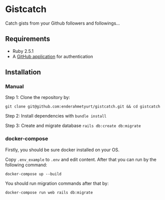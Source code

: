 # Gistcatch

Catch gists from your Github followers and followings...

## Requirements

- Ruby 2.5.1
- A [GitHub application](https://github.com/settings/applications/new) for authentication

## Installation

### Manual

Step 1: Clone the repository by:

```shell
git clone git@github.com:enderahmetyurt/gistcatch.git && cd gistcatch
```

Step 2: Install dependencies with `bundle install`

Step 3: Create and migrate database `rails db:create db:migrate`

### docker-compose

Firstly, you should be sure docker installed on your OS.

Copy `.env_example` to `.env` and edit content. After that you can run by the following command:

```shell
docker-compose up --build
```

You should run migration commands after that by:

```shell
docker-compose run web rails db:migrate
```
